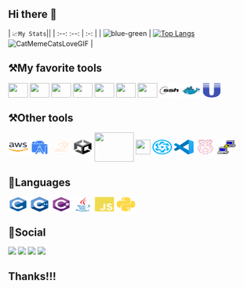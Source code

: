 ## Hi there 👋

[blue-green]: https://github-readme-stats.vercel.app/api?username=Tesla-Sec&show_icons=true&cache_seconds=22600&t&theme=blue-green

| `📈My Stats`||
| :--: :--: | :-: |
|  ![blue-green][blue-green]  | [![Top Langs](https://github-readme-stats.vercel.app/api/top-langs/?username=Tesla-Sec&theme=blue-green)](https://github.com/anuraghazra/github-readme-stats) ![CatMemeCatsLoveGIF](https://github.com/user-attachments/assets/6b0932f8-6cea-4a0b-a8df-44045118943e) |



## ⚒️My favorite tools

<div style="display: inline_block">
  <img align="center" height="30" width="40" src="https://blackarch.org/images/logo/ba-logo.png">
  <img align="center" height="30" width="40" src="https://www.kali.org/images/kali-logo.svg">
  <img align="center" height="30" width="40" src="https://www.kali.org/images/tool-logo-sqlmap.svg">
  <img align="center" height="30" width="40" src="https://www.kali.org/images/tool-logo-metasploit.svg">
  <img align="center" height="30" width="40" src="https://www.kali.org/images/tool-logo-nmap.svg">
  <img align="center" height="30" width="40" src="https://www.kali.org/images/tool-logo-burp.svg">
  <img align="center" height="30" width="40" src="https://www.kali.org/images/tool-logo-wireshark.svg">
  <img align="center" height="30" width="40" src="https://raw.githubusercontent.com/devicons/devicon/refs/heads/master/icons/ssh/ssh-original-wordmark.svg">
  <img align="center" height="30" width="40" src="https://raw.githubusercontent.com/devicons/devicon/refs/heads/master/icons/docker/docker-original.svg">
  <img align="center" height="30" width="40" src="https://raw.githubusercontent.com/devicons/devicon/refs/heads/master/icons/unix/unix-original.svg">
</div>

## ⚒️Other tools

<div style="display: inline_block">
  <img align="center" height="30" width="40" src="https://raw.githubusercontent.com/devicons/devicon/refs/heads/master/icons/amazonwebservices/amazonwebservices-original-wordmark.svg">
  <img align="center" height="30" width="40" src="https://raw.githubusercontent.com/devicons/devicon/refs/heads/master/icons/androidstudio/androidstudio-plain.svg">
  <img align="center" height="30" width="40" src="https://raw.githubusercontent.com/devicons/devicon/refs/heads/master/icons/gcc/gcc-line.svg">
  <img align="center" height="30" width="40" src="https://raw.githubusercontent.com/devicons/devicon/refs/heads/master/icons/unity/unity-original.svg">
  <img align="center" height="60" width="80" src="https://raw.githubusercontent.com/deepseek-ai/DeepSeek-V2/refs/heads/main/figures/logo.svg">
  <img align="center" height="30" width="30" src="https://store-images.s-microsoft.com/image/apps.64314.14423064005243201.ff003f01-b27e-4e67-9aa6-33c671187261.c7133ceb-d688-4f51-b158-23818ec236ff?h=210">
  <img align="center" height="30" width="40" src="https://raw.githubusercontent.com/devicons/devicon/refs/heads/master/icons/quasar/quasar-plain.svg">
  <img align="center" height="30" width="40" src="https://raw.githubusercontent.com/devicons/devicon/refs/heads/master/icons/vscode/vscode-original.svg">
  <img align="center" height="30" width="40" src="https://raw.githubusercontent.com/devicons/devicon/refs/heads/master/icons/raspberrypi/raspberrypi-line.svg">
  <img align="center" height="30" width="40" src="https://raw.githubusercontent.com/devicons/devicon/refs/heads/master/icons/putty/putty-original.svg">
</div>

## 📔Languages

<div style="display: inline_block">
  <img align="center" height="30" width="40" src="https://raw.githubusercontent.com/devicons/devicon/refs/heads/master/icons/c/c-original.svg">
  <img align="center" height="30" width="40" src="https://raw.githubusercontent.com/devicons/devicon/refs/heads/master/icons/cplusplus/cplusplus-original.svg">
  <img align="center" height="30" width="40" src="https://raw.githubusercontent.com/devicons/devicon/refs/heads/master/icons/csharp/csharp-original.svg">
  <img align="center" height="30" width="40" src="https://raw.githubusercontent.com/devicons/devicon/refs/heads/master/icons/java/java-original.svg">
  <img align="center" height="30" width="40" src="https://raw.githubusercontent.com/devicons/devicon/refs/heads/master/icons/javascript/javascript-plain.svg">
  <img align="center" height="30" width="40" src="https://raw.githubusercontent.com/devicons/devicon/refs/heads/master/icons/python/python-plain.svg">
</div>

## 👥Social

<div> 
   <a href="https://ringzer0ctf.com/profile/51253" target="_blank"><img src="https://ringzer0ctf.com/images/logo.png" height="30" target="_blank"></a> 
   <a href="https://discord.com/users/393929773740457987" target="_blank"><img src="https://cdn.prod.website-files.com/6257adef93867e50d84d30e2/6257d23c5fb25be7e0b6e220_Open%20Source%20Projects%20_%20Discord-7.svg" height="30" target="_blank"></a> 
   <a href = "mailto:nicolas.herculano2004@gmail.com"><img src="https://ssl.gstatic.com/ui/v1/icons/mail/rfr/logo_gmail_lockup_dark_1x_r5.png" height="30" target="_blank"></a> 
   <a href="https://www.linkedin.com/in/nicolas-herculano" target="_blank"><img src="https://images.ctfassets.net/h6ufgtwb6nv1/5lHIgLTzfLWN0rHbv4SlVZ/f6463b137d7b1c156c641b090393e04b/LinkedIn_logo_initials.png" height="30" target="_blank"></a> 
  
</div>

## Thanks!!!




